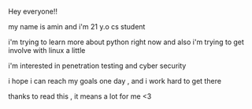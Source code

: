 Hey everyone!!

my name is amin and i'm 21 y.o cs student 

i'm trying to learn more about python right now and also i'm trying to get involve with linux a little

i'm interested in penetration testing and cyber security 

i hope i can reach my goals one day , and i work hard to get there

thanks to read this , it means a lot for me <3
